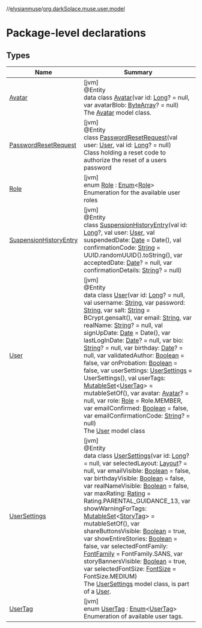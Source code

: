 //[elysianmuse](../../index.md)/[org.darkSolace.muse.user.model](index.md)

# Package-level declarations

## Types

| Name | Summary |
|---|---|
| [Avatar](-avatar/index.md) | [jvm]<br>@Entity<br>data class [Avatar](-avatar/index.md)(var id: [Long](https://kotlinlang.org/api/latest/jvm/stdlib/kotlin/-long/index.html)? = null, var avatarBlob: [ByteArray](https://kotlinlang.org/api/latest/jvm/stdlib/kotlin/-byte-array/index.html)? = null)<br>The [Avatar](-avatar/index.md) model class. |
| [PasswordResetRequest](-password-reset-request/index.md) | [jvm]<br>@Entity<br>class [PasswordResetRequest](-password-reset-request/index.md)(val user: [User](-user/index.md), val id: [Long](https://kotlinlang.org/api/latest/jvm/stdlib/kotlin/-long/index.html)? = null)<br>Class holding a reset code to authorize the reset of a users password |
| [Role](-role/index.md) | [jvm]<br>enum [Role](-role/index.md) : [Enum](https://kotlinlang.org/api/latest/jvm/stdlib/kotlin/-enum/index.html)&lt;[Role](-role/index.md)&gt; <br>Enumeration for the available user roles |
| [SuspensionHistoryEntry](-suspension-history-entry/index.md) | [jvm]<br>@Entity<br>class [SuspensionHistoryEntry](-suspension-history-entry/index.md)(val id: [Long](https://kotlinlang.org/api/latest/jvm/stdlib/kotlin/-long/index.html)?, val user: [User](-user/index.md), val suspendedDate: [Date](https://docs.oracle.com/javase/8/docs/api/java/util/Date.html) = Date(), val confirmationCode: [String](https://kotlinlang.org/api/latest/jvm/stdlib/kotlin/-string/index.html) = UUID.randomUUID().toString(), var acceptedDate: [Date](https://docs.oracle.com/javase/8/docs/api/java/util/Date.html)? = null, var confirmationDetails: [String](https://kotlinlang.org/api/latest/jvm/stdlib/kotlin/-string/index.html)? = null) |
| [User](-user/index.md) | [jvm]<br>@Entity<br>data class [User](-user/index.md)(var id: [Long](https://kotlinlang.org/api/latest/jvm/stdlib/kotlin/-long/index.html)? = null, val username: [String](https://kotlinlang.org/api/latest/jvm/stdlib/kotlin/-string/index.html), var password: [String](https://kotlinlang.org/api/latest/jvm/stdlib/kotlin/-string/index.html), var salt: [String](https://kotlinlang.org/api/latest/jvm/stdlib/kotlin/-string/index.html) = BCrypt.gensalt(), var email: [String](https://kotlinlang.org/api/latest/jvm/stdlib/kotlin/-string/index.html), var realName: [String](https://kotlinlang.org/api/latest/jvm/stdlib/kotlin/-string/index.html)? = null, val signUpDate: [Date](https://docs.oracle.com/javase/8/docs/api/java/util/Date.html) = Date(), var lastLogInDate: [Date](https://docs.oracle.com/javase/8/docs/api/java/util/Date.html)? = null, var bio: [String](https://kotlinlang.org/api/latest/jvm/stdlib/kotlin/-string/index.html)? = null, var birthday: [Date](https://docs.oracle.com/javase/8/docs/api/java/util/Date.html)? = null, var validatedAuthor: [Boolean](https://kotlinlang.org/api/latest/jvm/stdlib/kotlin/-boolean/index.html) = false, var onProbation: [Boolean](https://kotlinlang.org/api/latest/jvm/stdlib/kotlin/-boolean/index.html) = false, var userSettings: [UserSettings](-user-settings/index.md) = UserSettings(), val userTags: [MutableSet](https://kotlinlang.org/api/latest/jvm/stdlib/kotlin.collections/-mutable-set/index.html)&lt;[UserTag](-user-tag/index.md)&gt; = mutableSetOf(), var avatar: [Avatar](-avatar/index.md)? = null, var role: [Role](-role/index.md) = Role.MEMBER, var emailConfirmed: [Boolean](https://kotlinlang.org/api/latest/jvm/stdlib/kotlin/-boolean/index.html) = false, var emailConfirmationCode: [String](https://kotlinlang.org/api/latest/jvm/stdlib/kotlin/-string/index.html)? = null)<br>The [User](-user/index.md) model class |
| [UserSettings](-user-settings/index.md) | [jvm]<br>@Entity<br>data class [UserSettings](-user-settings/index.md)(var id: [Long](https://kotlinlang.org/api/latest/jvm/stdlib/kotlin/-long/index.html)? = null, var selectedLayout: [Layout](../org.darkSolace.muse.layout.model/-layout/index.md)? = null, var emailVisible: [Boolean](https://kotlinlang.org/api/latest/jvm/stdlib/kotlin/-boolean/index.html) = false, var birthdayVisible: [Boolean](https://kotlinlang.org/api/latest/jvm/stdlib/kotlin/-boolean/index.html) = false, var realNameVisible: [Boolean](https://kotlinlang.org/api/latest/jvm/stdlib/kotlin/-boolean/index.html) = false, var maxRating: [Rating](../org.darkSolace.muse.story.model/-rating/index.md) = Rating.PARENTAL_GUIDANCE_13, var showWarningForTags: [MutableSet](https://kotlinlang.org/api/latest/jvm/stdlib/kotlin.collections/-mutable-set/index.html)&lt;[StoryTag](../org.darkSolace.muse.story.model/-story-tag/index.md)&gt; = mutableSetOf(), var shareButtonsVisible: [Boolean](https://kotlinlang.org/api/latest/jvm/stdlib/kotlin/-boolean/index.html) = true, var showEntireStories: [Boolean](https://kotlinlang.org/api/latest/jvm/stdlib/kotlin/-boolean/index.html) = false, var selectedFontFamily: [FontFamily](../org.darkSolace.muse.layout.model/-font-family/index.md) = FontFamily.SANS, var storyBannersVisible: [Boolean](https://kotlinlang.org/api/latest/jvm/stdlib/kotlin/-boolean/index.html) = true, var selectedFontSize: [FontSize](../org.darkSolace.muse.layout.model/-font-size/index.md) = FontSize.MEDIUM)<br>The [UserSettings](-user-settings/index.md) model class, is part of a [User](-user/index.md). |
| [UserTag](-user-tag/index.md) | [jvm]<br>enum [UserTag](-user-tag/index.md) : [Enum](https://kotlinlang.org/api/latest/jvm/stdlib/kotlin/-enum/index.html)&lt;[UserTag](-user-tag/index.md)&gt; <br>Enumeration of available user tags. |
